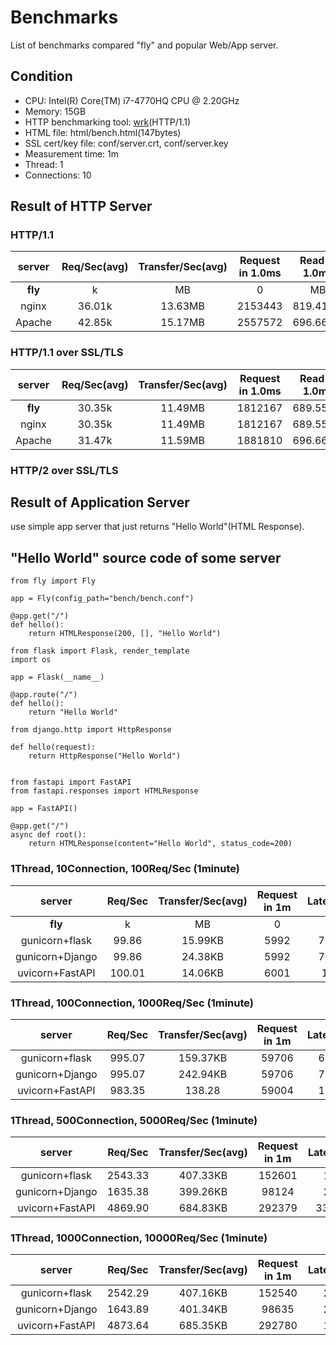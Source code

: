 
# Benchmarks

List of benchmarks compared "fly" and popular Web/App server.

## Condition

* CPU: Intel(R) Core(TM) i7-4770HQ CPU @ 2.20GHz
* Memory: 15GB
* HTTP benchmarking tool: [wrk](https://github.com/wg/wrk "github of wrk")(HTTP/1.1)
* HTML file: html/bench.html(147bytes)
* SSL cert/key file: conf/server.crt, conf/server.key
* Measurement time: 1m
* Thread: 1
* Connections: 10

## Result of HTTP Server

### HTTP/1.1

| server | Req/Sec(avg) | Transfer/Sec(avg) | Request in 1.0ms | Read in 1.0ms | Latency(avg) |
|:--------:|:---------:|:---------:|:---------:|:---------:|:---------:|
| **fly** | k | MB | 0 | MB | us |
| nginx | 36.01k | 13.63MB | 2153443 | 819.41MB | 277.44us |
| Apache | 42.85k | 15.17MB | 2557572 | 696.66MB | 405.36us |

### HTTP/1.1 over SSL/TLS

| server | Req/Sec(avg) | Transfer/Sec(avg) | Request in 1.0ms | Read in 1.0ms | Latency(avg) |
|:--------:|:---------:|:---------:|:---------:|:---------:|:---------:|
| **fly** | 30.35k | 11.49MB | 1812167 | 689.55MB | 329.63us |
| nginx | 30.35k | 11.49MB | 1812167 | 689.55MB | 329.63us |
| Apache | 31.47k | 11.59MB | 1881810 | 696.66MB | 405.36us |

### HTTP/2 over SSL/TLS

## Result of Application Server

use simple app server that just returns "Hello World"(HTML Response).

## "Hello World" source code of some server

```python: fly
from fly import Fly

app = Fly(config_path="bench/bench.conf")

@app.get("/")
def hello():
    return HTMLResponse(200, [], "Hello World")

```

```python: flask
from flask import Flask, render_template
import os

app = Flask(__name__)

@app.route("/")
def hello():
    return "Hello World"
```

```python: Django
from django.http import HttpResponse

def hello(request):
    return HttpResponse("Hello World")
```

```python: Django

from fastapi import FastAPI
from fastapi.responses import HTMLResponse

app = FastAPI()

@app.get("/")
async def root():
    return HTMLResponse(content="Hello World", status_code=200)

```

### 1Thread, 10Connection, 100Req/Sec (1minute)

| server | Req/Sec | Transfer/Sec(avg) | Request in 1m | Latency(avg) |
|:--------:|:---------:|:---------:|:---------:|:---------:|
| **fly** | k | MB | 0 | MB | us |
| gunicorn+flask | 99.86 | 15.99KB | 5992 | 71.62ms |
| gunicorn+Django | 99.86 | 24.38KB | 5992 | 74.07ms |
| uvicorn+FastAPI | 100.01 | 14.06KB | 6001 | 1.95ms |

### 1Thread, 100Connection, 1000Req/Sec (1minute)

| server | Req/Sec | Transfer/Sec(avg) | Request in 1m | Latency(avg) |
|:--------:|:---------:|:---------:|:---------:|:---------:|
| gunicorn+flask | 995.07 | 159.37KB | 59706 | 69.60ms |
| gunicorn+Django | 995.07 | 242.94KB | 59706 | 79.88ms |
| uvicorn+FastAPI | 983.35 | 138.28| 59004 | 18.11ms |

### 1Thread, 500Connection, 5000Req/Sec (1minute)

| server | Req/Sec | Transfer/Sec(avg) | Request in 1m | Latency(avg) |
|:--------:|:---------:|:---------:|:---------:|:---------:|
| gunicorn+flask | 2543.33 | 407.33KB | 152601 | 16.64s |
| gunicorn+Django | 1635.38 | 399.26KB | 98124 | 23.11s |
| uvicorn+FastAPI | 4869.90 | 684.83KB | 292379 | 333.22ms |

### 1Thread, 1000Connection, 10000Req/Sec (1minute)

| server | Req/Sec | Transfer/Sec(avg) | Request in 1m | Latency(avg) |
|:--------:|:---------:|:---------:|:---------:|:---------:|
| gunicorn+flask | 2542.29 | 407.16KB | 152540 | 25.40s  |
| gunicorn+Django | 1643.89 | 401.34KB | 98635 | 28.87s |
| uvicorn+FastAPI | 4873.64 | 685.35KB | 292780 | 15.19s |
